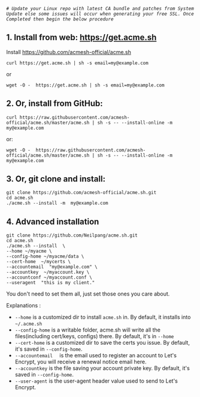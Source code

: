 _`# Update your Linux repo with latest CA bundle and patches from System Update else some issues will occur when generating your free SSL. Once Completed then begin the below procedure`_

## 1. Install from web: https://get.acme.sh

Install https://github.com/acmesh-official/acme.sh

```
curl https://get.acme.sh | sh -s email=my@example.com

```

or

```
wget -O -  https://get.acme.sh | sh -s email=my@example.com
```

## 2. Or, install from GitHub:

```
curl https://raw.githubusercontent.com/acmesh-official/acme.sh/master/acme.sh | sh -s -- --install-online -m  my@example.com
```

or:
```
wget -O -  https://raw.githubusercontent.com/acmesh-official/acme.sh/master/acme.sh | sh -s -- --install-online -m  my@example.com
```


## 3. Or, git clone and install:

```
git clone https://github.com/acmesh-official/acme.sh.git
cd acme.sh
./acme.sh --install -m  my@example.com
```


## 4. Advanced installation

```
git clone https://github.com/Neilpang/acme.sh.git
cd acme.sh
./acme.sh --install  \
--home ~/myacme \
--config-home ~/myacme/data \
--cert-home  ~/mycerts \
--accountemail  "my@example.com" \
--accountkey  ~/myaccount.key \
--accountconf ~/myaccount.conf \
--useragent  "this is my client."
```

You don't need to set them all, just set those ones you care about.

Explanations :

- `--home` is a customized dir to install `acme.sh` in.  By default, it installs into `~/.acme.sh` 
- `--config-home` is a writable folder, acme.sh will write all the files(including cert/keys, configs) there. By default, it's in `--home`
- `--cert-home` is a customized dir to save the certs you issue.  By default, it's saved in `--config-home`.
- `--accountemail  ` is the email used to register an account to Let's Encrypt,  you will receive a renewal notice email here.
- `--accountkey` is the file saving your account private key.  By default, it's saved in `--config-home`.
- `--user-agent`  is the user-agent header value used to send to Let's Encrypt.


